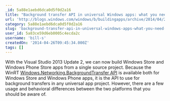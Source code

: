 ```yaml
---
_id: 5a88e1aebd6dca0d5f0d2a16
title: "Background transfer API in universal Windows apps: what you need to know"
url: 'http://blogs.windows.com/windows/b/buildingapps/archive/2014/04/25/background-transfer-api-in-universal-windows-apps-what-you-need-to-know.aspx'
category: 5a88e1aebd6dca0d5f0d2a16
slug: 'background-transfer-api-in-universal-windows-apps-what-you-need-to-know'
user_id: 5a83ce59d6eb0005c4ecda2c
username: 'bill-s'
createdOn: '2014-04-26T09:45:34.000Z'
tags: []
---
```


With the Visual Studio 2013 Update 2, we can now build Windows Store and Windows Phone Store apps from a single source project. Because the WinRT <a href="http://msdn.microsoft.com/en-us/library/windows/apps/windows.networking.backgroundtransfer.aspx">Windows.Networking.BackgroundTransfer API</a> is available both for Windows Store and Windows Phone apps, it is the API to use for background transfers in any universal app project. However, there are a few usage and behavioral differences between the two platforms that you should be aware of.
